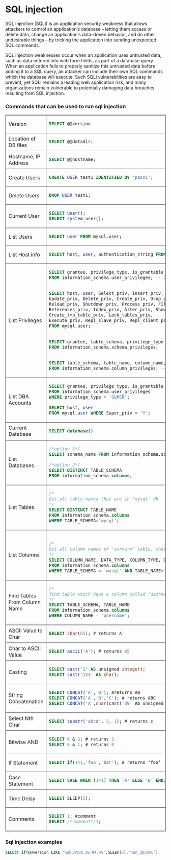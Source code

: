 # SQL injection
SQL injection (SQLi) is an application security weakness that allows attackers to control an application’s database – letting them access or delete data, change an application’s data-driven behavior, and do other undesirable things – by tricking the application into sending unexpected SQL commands. 

SQL injection weaknesses occur when an application uses untrusted data, such as data entered into web form fields, as part of a database query. When an application fails to properly sanitize this untrusted data before adding it to a SQL query, an attacker can include their own SQL commands which the database will execute. Such SQLi vulnerabilities are easy to prevent, yet SQLi remains a leading web application risk, and many organizations remain vulnerable to potentially damaging data breaches resulting from SQL injection.

### Commands that can be used to run sql injection

<table border="1">
<tbody>
<tr>

<td>Version</td>
<td>


```sql
SELECT @@version
```

</td>
</tr>



<tr>
<td>Location of DB files</td>
<td>

```sql
SELECT @@datadir;
```

</td>
</tr>


</tr>

<tr>
<td>Hostname, IP Address</td>
<td>

```sql
SELECT @@hostname;
```

</td>
</tr>

<tr>
<td>Create Users</td>
<td>

```sql
CREATE USER test1 IDENTIFIED BY 'pass1'; 
```

</td>
</tr>
<tr>
<td>Delete Users</td>
<td>

```sql
DROP USER test1; 
```

</td>
</tr>

<tr>
<td>Current User</td>
<td>


```sql
SELECT user();
SELECT system_user();
```

</td>
</tr>
<tr>
<td>List Users</td>
<td>

```sql
SELECT user FROM mysql.user;
```

</td>
</tr>
<tr>
<td>List Host info</td>
<td>

```sql
SELECT host, user, authentication_string FROM mysql.user;

```
</td>
</tr>
<tr>
<td>List Privileges</td>
<td>

```sql
SELECT grantee, privilege_type, is_grantable 
FROM information_schema.user_privileges; -- list user privs


SELECT host, user, Select_priv, Insert_priv, 
Update_priv, Delete_priv, Create_priv, Drop_priv, 
Reload_priv, Shutdown_priv, Process_priv, File_priv, Grant_priv, 
References_priv, Index_priv, Alter_priv, Show_db_priv, Super_priv, 
Create_tmp_table_priv, Lock_tables_priv, 
Execute_priv, Repl_slave_priv, Repl_client_priv 
FROM mysql.user;

 
SELECT grantee, table_schema, privilege_type 
FROM information_schema.schema_privileges;


SELECT table_schema, table_name, column_name, privilege_type 
FROM information_schema.column_privileges; -- list privs on columns
```

</td>
</tr>
<tr>
<td>List DBA Accounts</td>
<td>

```sql
SELECT grantee, privilege_type, is_grantable 
FROM information_schema.user_privileges 
WHERE privilege_type = 'SUPER';

SELECT host, user 
FROM mysql.user WHERE Super_priv = 'Y'; 
```

</td>
</tr>
<tr>
<td>Current Database</td>
<td>

```sql
SELECT database()
```

</td>
</tr>
<tr>
<td>List Databases</td>
<td>

```sql
/*option 1*/
SELECT schema_name FROM information_schema.schemata;

/*option 2*/
SELECT DISTINCT TABLE_SCHEMA
FROM information_schema.columns; 
```

</td>

<tr>
<td>List Tables</td>
<td>

```sql
/* 
Get all table names that are in 'mysql' db
*/
SELECT DISTINCT TABLE_NAME
FROM information_schema.columns 
WHERE TABLE_SCHEMA='mysql';
```

</td>
</tr>

</tr>
<tr>
<td>List Columns</td>
<td>

```sql

/* 
Get all column names of 'servers' table, that is in 'mysql' db
*/
SELECT COLUMN_NAME, DATA_TYPE, COLUMN_TYPE, COLUMN_DEFAULT, IS_NULLABLE, COLUMN_KEY
FROM information_schema.columns 
WHERE TABLE_SCHEMA = 'mysql' AND TABLE_NAME='servers';
```

</td>
</tr>

<tr>
<td>Find Tables From Column Name</td>
<td>

```sql
/*
find table which have a column called ‘username’
*/
SELECT TABLE_SCHEMA, TABLE_NAME 
FROM information_schema.columns 
WHERE COLUMN_NAME = 'username'; 
```

</td>
</tr>


<tr>
<td>ASCII Value to Char</td>
<td>


```sql
SELECT char(65); # returns A
```

</td>
</tr>
<tr>
<td>Char to ASCII Value</td>
<td>

```sql
SELECT ascii('A'); # returns 65
```

</td>
</tr>
<tr>
<td>Casting</td>
<td>

```sql
SELECT cast('1' AS unsigned integer);
SELECT cast('123' AS char);
```

</td>
</tr>
<tr>
<td>String Concatenation</td>
<td>


```sql
SELECT CONCAT('A','B'); #returns AB
SELECT CONCAT('A','B','C'); # returns ABC
SELECT CONCAT('A',char(cast('39' AS unsigned integer))); # returns A'
```

</td>
</tr>

<tr>
<td>Select Nth Char</td>
<td>

```sql
SELECT substr('abcd', 3, 1); # returns c
```

</td>
</tr>
<tr>
<td>Bitwise AND</td>
<td>

```sql
SELECT 6 & 2; # returns 2
SELECT 6 & 1; # returns 0
```

</td>
</tr>

<tr>
<td>If Statement</td>
<td>

```sql
SELECT if(1=1,'foo','bar'); # returns ‘foo’
```

</td>
</tr>
<tr>
<td>Case Statement</td>
<td>

```sql
SELECT CASE WHEN (1=1) THEN 'A' ELSE 'B' END; # returns A
```
</td>
</tr>

<tr>
<td>Time Delay</td>
<td>

```sql
SELECT SLEEP(5);
```

</td>
</tr>

<tr>
<td>Comments</td>
<td>


```sql
SELECT 1; #comment
SELECT /*comment*/1;
```

</td>


</tr>

</tbody>
</table>


### Sql injection examples
```sql
SELECT if(@@version LIKE '%ubuntu0.18.04.4%',SLEEP(5),'non_ubuntu');
```
